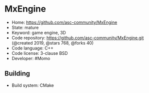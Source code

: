# MxEngine

- Home: https://github.com/asc-community/MxEngine
- State: mature
- Keyword: game engine, 3D
- Code repository: https://github.com/asc-community/MxEngine.git (@created 2019, @stars 768, @forks 40)
- Code language: C++
- Code license: 3-clause BSD
- Developer: #Momo

## Building

- Build system: CMake
